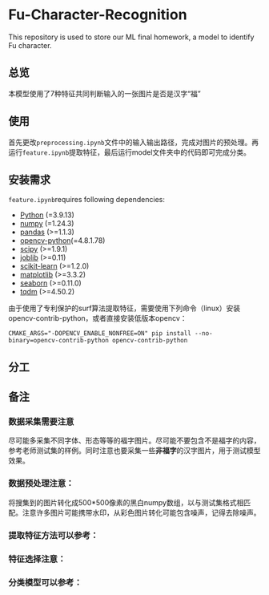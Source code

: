 # Fu-Character-Recognition
This repository is used to store our ML final homework, a model to identify Fu character. 

## 总览

本模型使用了7种特征共同判断输入的一张图片是否是汉字“福”

## 使用

首先更改`preprocessing.ipynb`文件中的输入输出路径，完成对图片的预处理。再运行`feature.ipynb`提取特征，最后运行model文件夹中的代码即可完成分类。

## 安装需求
`feature.ipynb`requires following dependencies:

- [Python](https://www.python.org/) (=3.9.13)
- [numpy](https://numpy.org/) (=1.24.3)
- [pandas](https://pandas.pydata.org/) (>=1.1.3)
- [opencv-python](https://pypi.org/project/opencv-python/)(=4.8.1.78)
- [scipy](https://www.scipy.org/) (>=1.9.1)
- [joblib](https://pypi.org/project/joblib/) (>=0.11)
- [scikit-learn](https://scikit-learn.org/stable/) (>=1.2.0)
- [matplotlib](https://matplotlib.org/) (>=3.3.2)
- [seaborn](https://seaborn.pydata.org/) (>=0.11.0)
- [tqdm](https://tqdm.github.io/) (>=4.50.2)

由于使用了专利保护的surf算法提取特征，需要使用下列命令（linux）安装opencv-contrib-python，或者直接安装低版本opencv：

`CMAKE_ARGS="-DOPENCV_ENABLE_NONFREE=ON" pip install --no-binary=opencv-contrib-python opencv-contrib-python`

## 分工



## 备注

### 数据采集需要注意

尽可能多采集不同字体、形态等等的福字图片。尽可能不要包含不是福字的内容，参考老师测试集的样例。同时注意也要采集一些**非福字**的汉字图片，用于测试模型效果。

### 数据预处理注意：

将搜集到的图片转化成500*500像素的黑白numpy数组，以与测试集格式相匹配。注意许多图片可能携带水印，从彩色图片转化可能包含噪声，记得去除噪声。

### 提取特征方法可以参考：



### 特征选择注意：



### 分类模型可以参考：

